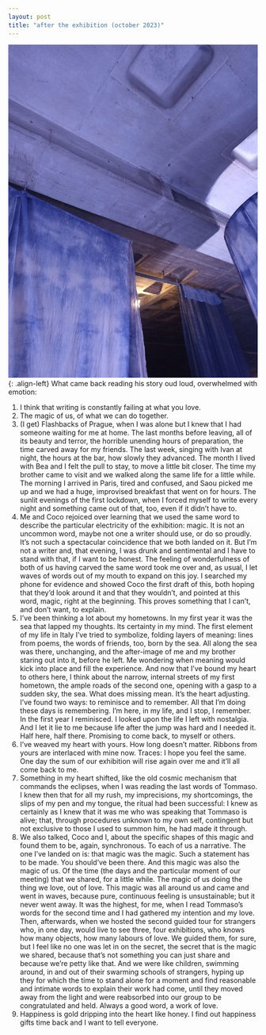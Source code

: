 ```yaml
---
layout: post
title: "after the exhibition (october 2023)"
---
```


![coco-lu](/assets/blog_posts/posts/aftertheexhibition.jpeg.jpg){: .align-left}
What came back reading his story oud loud, overwhelmed with emotion:
1.	I think that writing is constantly failing at what you love.
2.	The magic of us, of what we can do together.
3.	(I get) Flashbacks of Prague, when I was alone but I knew that I had someone waiting for me at home. The last months before leaving, all of its beauty and terror, the horrible unending hours of preparation, the time carved away for my friends. The last week, singing with Ivan at night, the hours at the bar, how slowly they advanced. The month I lived with Bea and I felt the pull to stay, to move a little bit closer. The time my brother came to visit and we walked along the same life for a little while. The morning I arrived in Paris, tired and confused, and Saou picked me up and we had a huge, improvised breakfast that went on for hours. The sunlit evenings of the first lockdown, when I forced myself to write every night and something came out of that, too, even if it didn’t have to.
4.	Me and Coco rejoiced over learning that we used the same word to describe the particular electricity of the exhibition: magic. It is not an uncommon word, maybe not one a writer should use, or do so proudly. It’s not such a spectacular coincidence that we both landed on it. But I’m not a writer and, that evening, I was drunk and sentimental and I have to stand with that, if I want to be honest. The feeling of wonderfulness of both of us having carved the same word took me over and, as usual, I let waves of words out of my mouth to expand on this joy. I searched my phone for evidence and showed Coco the first draft of this, both hoping that they’d look around it and that they wouldn’t, and pointed at this word, magic, right at the beginning. This proves something that I can’t, and don’t want, to explain.
5.	I’ve been thinking a lot about my hometowns. In my first year it was the sea that lapped my thoughts. Its certainty in my mind. The first element of my life in Italy I’ve tried to symbolize, folding layers of meaning: lines from poems, the words of friends, too, born by the sea. All along the sea was there, unchanging, and the after-image of me and my brother staring out into it, before he left. Me wondering when meaning would kick into place and fill the experience. And now that I’ve bound my heart to others here, I think about the narrow, internal streets of my first hometown, the ample roads of the second one, opening with a gasp to a sudden sky, the sea. What does missing mean. It’s the heart adjusting. I’ve found two ways: to reminisce and to remember. All that I’m doing these days is remembering. I’m here, in my life, and I stop, I remember. In the first year I reminisced. I looked upon the life I left with nostalgia. And I let it lie to me because life after the jump was hard and I needed it. Half here, half there. Promising to come back, to myself or others.
6.	I’ve weaved my heart with yours. How long doesn’t matter. Ribbons from yours are interlaced with mine now. Traces: I hope you feel the same. One day the sum of our exhibition will rise again over me and it’ll all come back to me.
7.	Something in my heart shifted, like the old cosmic mechanism that commands the eclipses, when I was reading the last words of Tommaso. I knew then that for all my rush, my imprecisions, my shortcomings, the slips of my pen and my tongue, the ritual had been successful: I knew as certainly as I knew that it was me who was speaking that Tommaso is alive; that, through procedures unknown to my own self, contingent  but not exclusive to those I used to summon him, he had made it through.
8.	We also talked, Coco and I, about the specific shapes of this magic and found them to be, again, synchronous. To each of us a narrative. The one I’ve landed on is: that magic was the magic. Such a statement has to be made. You should’ve been there. And this magic was also the magic of us. Of the time (the days and the particular moment of our meeting) that we shared, for a little while. The magic of us doing the thing we love, out of love. This magic was all around us and came and went in waves, because pure, continuous feeling is unsustainable; but it never went away. It was the highest, for me, when I read Tommaso’s words for the second time and I had gathered my intention and my love. Then, afterwards, when we hosted the second guided tour for strangers who, in one day, would live to see three, four exhibitions, who knows how many objects, how many labours of love. We guided them, for sure, but I feel like no one was let in on the secret, the secret that is the magic we shared, because that’s not something you can just share and because we’re petty like that. And we were like children, swimming around, in and out of their swarming schools of strangers, hyping up they for which the time to stand alone for a moment and find reasonable and intimate words to explain their work had come, until they moved away from the light and were reabsorbed into our group to be congratulated and held. Always a good word, a work of love.
9.	Happiness is gold dripping into the heart like honey. I find out happiness gifts time back and I want to tell everyone.
